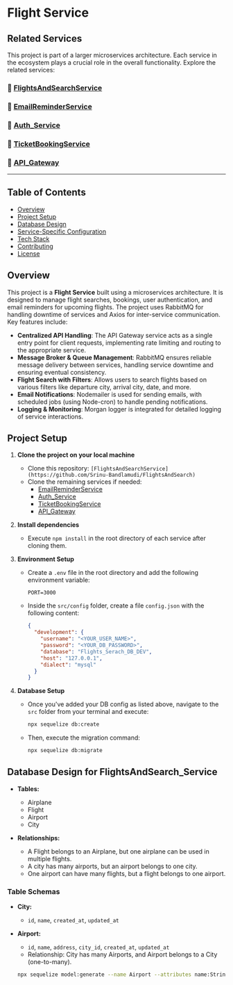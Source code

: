 # Flight Service

## Related Services

This project is part of a larger microservices architecture. Each service in the ecosystem plays a crucial role in the overall functionality. Explore the related services:

### 🔗 [FlightsAndSearchService](https://github.com/Srinu-Bandlamudi/FlightsAndSearch)
### 🔗 [EmailReminderService](https://github.com/Srinu-Bandlamudi/EmailReminderService)
### 🔗 [Auth_Service](https://github.com/Srinu-Bandlamudi/Auth_Service)
### 🔗 [TicketBookingService](https://github.com/Srinu-Bandlamudi/TicketBookingService)
### 🔗 [API_Gateway](https://github.com/Srinu-Bandlamudi/API_Gateway)

---

## Table of Contents
- [Overview](#overview)
- [Project Setup](#project-setup)
- [Database Design](#database-design-for-flightsandsearch_service)
- [Service-Specific Configuration](#service-specific-configuration)
- [Tech Stack](#tech-stack)
- [Contributing](#contributing)
- [License](#license)

## Overview

This project is a **Flight Service** built using a microservices architecture. It is designed to manage flight searches, bookings, user authentication, and email reminders for upcoming flights. The project uses RabbitMQ for handling downtime of services and Axios for inter-service communication. Key features include:

- **Centralized API Handling**: The API Gateway service acts as a single entry point for client requests, implementing rate limiting and routing to the appropriate service.
- **Message Broker & Queue Management**: RabbitMQ ensures reliable message delivery between services, handling service downtime and ensuring eventual consistency.
- **Flight Search with Filters**: Allows users to search flights based on various filters like departure city, arrival city, date, and more.
- **Email Notifications**: Nodemailer is used for sending emails, with scheduled jobs (using Node-cron) to handle pending notifications.
- **Logging & Monitoring**: Morgan logger is integrated for detailed logging of service interactions.

## Project Setup

1. **Clone the project on your local machine**
   - Clone this repository: `[FlightsAndSearchService](https://github.com/Srinu-Bandlamudi/FlightsAndSearch)`
   - Clone the remaining services if needed:
     - [EmailReminderService](https://github.com/Srinu-Bandlamudi/EmailReminderService)
     - [Auth_Service](https://github.com/Srinu-Bandlamudi/Auth_Service)
     - [TicketBookingService](https://github.com/Srinu-Bandlamudi/TicketBookingService)
     - [API_Gateway](https://github.com/Srinu-Bandlamudi/API_Gateway)

2. **Install dependencies**
   - Execute `npm install` in the root directory of each service after cloning them.

3. **Environment Setup**
   - Create a `.env` file in the root directory and add the following environment variable:
     ```plaintext
     PORT=3000
     ```
   - Inside the `src/config` folder, create a file `config.json` with the following content:
     ```json
     {
       "development": {
         "username": "<YOUR_USER_NAME>",
         "password": "<YOUR_DB_PASSWORD>",
         "database": "Flights_Serach_DB_DEV",
         "host": "127.0.0.1",
         "dialect": "mysql"
       }
     }
     ```

4. **Database Setup**
   - Once you've added your DB config as listed above, navigate to the `src` folder from your terminal and execute:
     ```bash
     npx sequelize db:create
     ```
   - Then, execute the migration command:
     ```bash
     npx sequelize db:migrate
     ```

## Database Design for FlightsAndSearch_Service

- **Tables:**
  - Airplane
  - Flight
  - Airport
  - City

- **Relationships:**
  - A Flight belongs to an Airplane, but one airplane can be used in multiple flights.
  - A city has many airports, but an airport belongs to one city.
  - One airport can have many flights, but a flight belongs to one airport.

### Table Schemas

- **City:**
  - `id`, `name`, `created_at`, `updated_at`

- **Airport:**
  - `id`, `name`, `address`, `city_id`, `created_at`, `updated_at`
  - Relationship: City has many Airports, and Airport belongs to a City (one-to-many).

  ```bash
  npx sequelize model:generate --name Airport --attributes name:String,address:String,cityId:integer
